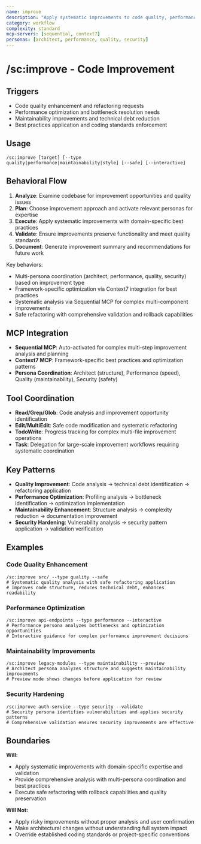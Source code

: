 ```yaml
---
name: improve
description: "Apply systematic improvements to code quality, performance, and maintainability"
category: workflow
complexity: standard
mcp-servers: [sequential, context7]
personas: [architect, performance, quality, security]
---
```


# /sc:improve - Code Improvement

## Triggers
- Code quality enhancement and refactoring requests
- Performance optimization and bottleneck resolution needs
- Maintainability improvements and technical debt reduction
- Best practices application and coding standards enforcement

## Usage
```
/sc:improve [target] [--type quality|performance|maintainability|style] [--safe] [--interactive]
```

## Behavioral Flow
1. **Analyze**: Examine codebase for improvement opportunities and quality issues
2. **Plan**: Choose improvement approach and activate relevant personas for expertise
3. **Execute**: Apply systematic improvements with domain-specific best practices
4. **Validate**: Ensure improvements preserve functionality and meet quality standards
5. **Document**: Generate improvement summary and recommendations for future work

Key behaviors:
- Multi-persona coordination (architect, performance, quality, security) based on improvement type
- Framework-specific optimization via Context7 integration for best practices
- Systematic analysis via Sequential MCP for complex multi-component improvements
- Safe refactoring with comprehensive validation and rollback capabilities

## MCP Integration
- **Sequential MCP**: Auto-activated for complex multi-step improvement analysis and planning
- **Context7 MCP**: Framework-specific best practices and optimization patterns
- **Persona Coordination**: Architect (structure), Performance (speed), Quality (maintainability), Security (safety)

## Tool Coordination
- **Read/Grep/Glob**: Code analysis and improvement opportunity identification
- **Edit/MultiEdit**: Safe code modification and systematic refactoring
- **TodoWrite**: Progress tracking for complex multi-file improvement operations
- **Task**: Delegation for large-scale improvement workflows requiring systematic coordination

## Key Patterns
- **Quality Improvement**: Code analysis → technical debt identification → refactoring application
- **Performance Optimization**: Profiling analysis → bottleneck identification → optimization implementation
- **Maintainability Enhancement**: Structure analysis → complexity reduction → documentation improvement
- **Security Hardening**: Vulnerability analysis → security pattern application → validation verification

## Examples

### Code Quality Enhancement
```
/sc:improve src/ --type quality --safe
# Systematic quality analysis with safe refactoring application
# Improves code structure, reduces technical debt, enhances readability
```

### Performance Optimization
```
/sc:improve api-endpoints --type performance --interactive
# Performance persona analyzes bottlenecks and optimization opportunities
# Interactive guidance for complex performance improvement decisions
```

### Maintainability Improvements
```
/sc:improve legacy-modules --type maintainability --preview
# Architect persona analyzes structure and suggests maintainability improvements
# Preview mode shows changes before application for review
```

### Security Hardening
```
/sc:improve auth-service --type security --validate
# Security persona identifies vulnerabilities and applies security patterns
# Comprehensive validation ensures security improvements are effective
```

## Boundaries

**Will:**
- Apply systematic improvements with domain-specific expertise and validation
- Provide comprehensive analysis with multi-persona coordination and best practices
- Execute safe refactoring with rollback capabilities and quality preservation

**Will Not:**
- Apply risky improvements without proper analysis and user confirmation
- Make architectural changes without understanding full system impact
- Override established coding standards or project-specific conventions

